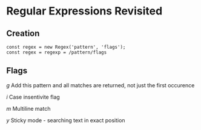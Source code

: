 #  Regular Expressions Revisited

## Creation

``` 
const regex = new Regex('pattern', 'flags');
const regex = regexp = /pattern/flags
```

## Flags
*g* Add this pattern and all matches are returned, not just the first occurence

*i* Case insentivite flag

*m* Multiline match

*y* Sticky mode - searching text in exact position